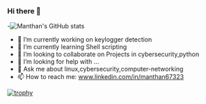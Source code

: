 ### Hi there 👋

-![Manthan's GitHub stats](https://github-readme-stats.vercel.app/api?username=Anorak001&show_icons=true&theme=radical)


- 🔭 I’m currently working on keylogger detection
- 🌱 I’m currently learning Shell scripting
- 👯 I’m looking to collaborate on Projects in cybersecurity,python
- 🤔 I’m looking for help with ...
- 💬 Ask me about linux,cybersecurity,computer-networking
- 📫 How to reach me: www.linkedin.com/in/manthan67323

[![trophy](https://github-profile-trophy.vercel.app/?username=Anorak001)](https://github.com/ryo-ma/github-profile-trophy)
